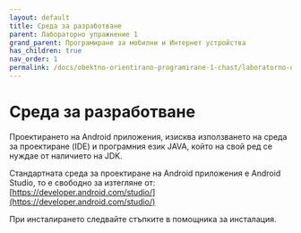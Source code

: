 ```yaml
---
layout: default
title: Среда за разработване
parent: Лабораторно упражнение 1
grand_parent: Програмиране за мобилни и Интернет устройства
has_children: true
nav_order: 1
permalink: /docs/obektno-orientirano-programirane-1-chast/laboratorno-uprazhnenie-1/osnovi-naprogramiraneto-s-java-za-nachinaeshi
---
```


# Среда за разработване

Проектирането на Android приложения, изисква използването на среда за проектиране (IDE) и програмния език JAVA, който на свой ред се нуждае от наличието на JDK.

Стандартната среда за проектиране на Android приложения е Android Studio, то е свободно за изтегляне от: [https://developer.android.com/studio/](https://developer.android.com/studio/)

При инсталирането следвайте стъпките в помощника за инсталация.
